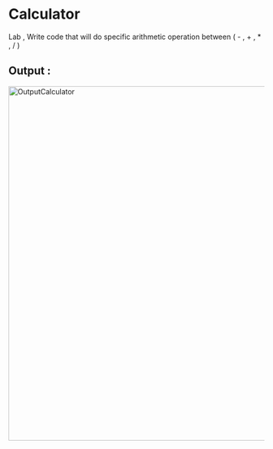 # Calculator
Lab , Write code that will do specific arithmetic operation between ( - , + , * , / )

## Output : 
<img width="697" alt="OutputCalculator" src="https://user-images.githubusercontent.com/92260250/144569667-60b35658-eac6-417e-b1d6-2b2f533a0ab4.png">
